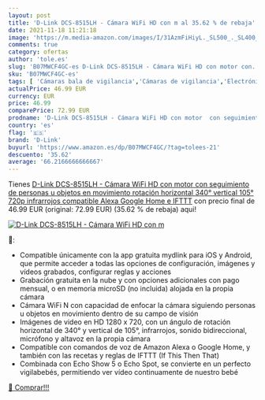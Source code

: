 ```yaml
---
layout: post
title: 'D-Link DCS-8515LH - Cámara WiFi HD con m al 35.62 % de rebaja'
date: 2021-11-18 11:21:18
image: 'https://m.media-amazon.com/images/I/31AzmFiHiyL._SL500_._SL400_.jpg'
comments: true
category: ofertas
author: 'tole.es'
slug: 'B07MWCF4GC-es D-Link DCS-8515LH - Cámara WiFi HD con motor con...'
sku: 'B07MWCF4GC-es'
tags: [ 'Cámaras bala de vigilancia','Cámaras de vigilancia','Electrónica','Fotografía y videocámaras','alexa','d-link','google','home','ifttt', ]
actualPrice: 46.99 EUR
currency: EUR
price: 46.99
comparePrice: 72.99 EUR
prodname: 'D-Link DCS-8515LH - Cámara WiFi HD con motor  con seguimiento de personas u objetos en movimiento  rotación horizontal 340°  vertical 105°  720p  infrarrojos  compatible Alexa  Google Home e IFTTT'
country: 'es'
flag: '🇪🇸'
brand: 'D-Link'
buyurl: 'https://www.amazon.es/dp/B07MWCF4GC/?tag=tolees-21'
descuento: '35.62'
average: '66.2166666666667'
---
```


Tienes [D-Link DCS-8515LH - Cámara WiFi HD con motor  con seguimiento de personas u objetos en movimiento  rotación horizontal 340°  vertical 105°  720p  infrarrojos  compatible Alexa  Google Home e IFTTT](https://www.amazon.es/dp/B07MWCF4GC/?tag=tolees-21) con precio final de  46.99 EUR (original: 72.99 EUR) (35.62 %  de rebaja) aqui!

[![D-Link DCS-8515LH - Cámara WiFi HD con m](https://m.media-amazon.com/images/I/31AzmFiHiyL._SL500_._SL400_.jpg)](https://www.amazon.es/dp/B07MWCF4GC/?tag=tolees-21)

🔎:

- Compatible únicamente con la app gratuita mydlink para iOS y Android, que permite acceder a todas las opciones de configuración, imágenes y vídeos grabados, configurar reglas y acciones
- Grabación gratuita en la nube y con opciones adicionales con pago mensual, o en memoria microSD (no incluida) alojada en la propia cámara
- Cámara WiFi N con capacidad de enfocar la cámara siguiendo personas u objetos en movimiento dentro de su campo de visión
- Imágenes de video en HD 1280 x 720, con un ángulo de rotación horizontal de 340° y vertical de 105°, infrarrojos, sonido bidireccional, micrófono y altavoz en la propia cámara
- Compatible con comandos de voz de Amazon Alexa o Google Home, y también con las recetas y reglas de IFTTT (If This Then That)
- Combinada con Echo Show 5 o Echo Spot, se convierte en un perfecto vigilabebés, permitiendo ver vídeo continuamente de nuestro bebé

[🛒 Comprar!!!](https://www.amazon.es/dp/B07MWCF4GC/?tag=tolees-21)
